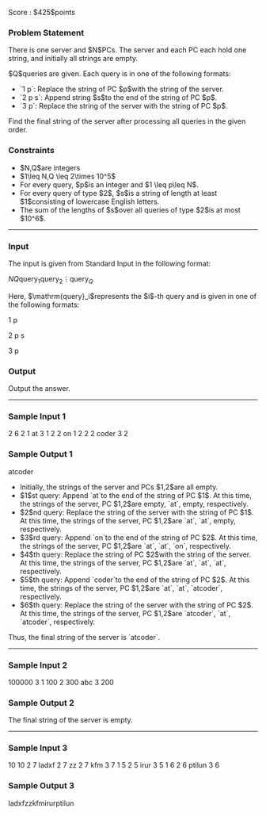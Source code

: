 
<div>

<span>

<span>

<p>
Score : $425$points
</p>

<div>

<section>

### **Problem Statement**

<p>
There is one server and $N$PCs.
The server and each PC each hold one string, and initially all strings are empty.
</p>

<p>
$Q$queries are given. Each query is in one of the following formats:
</p>

<ul>

<li>
`1 p`: Replace the string of PC $p$with the string of the server.
</li>

<li>
`2 p s`: Append string $s$to the end of the string of PC $p$.
</li>

<li>
`3 p`: Replace the string of the server with the string of PC $p$.
</li>

</ul>

<p>
Find the final string of the server after processing all queries in the given order.
</p>

</section>

</div>

<div>

<section>

### **Constraints**

<ul>

<li>
$N,Q$are integers
</li>

<li>
$1\leq N,Q \leq 2\times 10^5$
</li>

<li>
For every query, $p$is an integer and $1 \leq p\leq N$.
</li>

<li>
For every query of type $2$, $s$is a string of length at least $1$consisting of lowercase English letters.
</li>

<li>
The sum of the lengths of $s$over all queries of type $2$is at most $10^6$.
</li>

</ul>

</section>

</div>

---

<div>

<div>

<section>

### **Input**

<p>
The input is given from Standard Input in the following format:
</p>

<div>

$N$$Q$$\mathrm{query}_1$$\mathrm{query}_2$$\vdots$$\mathrm{query}_Q$
</div>

<p>
Here, $\mathrm{query}_i$represents the $i$-th query and is given in one of the following formats:
</p>

<div>

1 p

</div>

<div>

2 p s

</div>

<div>

3 p

</div>

</section>

</div>

<div>

<section>

### **Output**

<p>
Output the answer.
</p>

</section>

</div>

</div>

---

<div>

<section>

### **Sample Input 1**

<div>

2 6
2 1 at
3 1
2 2 on
1 2
2 2 coder
3 2

</div>

</section>

</div>

<div>

<section>

### **Sample Output 1**

<div>

atcoder

</div>

<ul>

<li>
Initially, the strings of the server and PCs $1,2$are all empty.
</li>

<li>
$1$st query: Append `at`to the end of the string of PC $1$. At this time, the strings of the server, PC $1,2$are empty, `at`, empty, respectively.
</li>

<li>
$2$nd query: Replace the string of the server with the string of PC $1$. At this time, the strings of the server, PC $1,2$are `at`, `at`, empty, respectively.
</li>

<li>
$3$rd query: Append `on`to the end of the string of PC $2$. At this time, the strings of the server, PC $1,2$are `at`, `at`, `on`, respectively.
</li>

<li>
$4$th query: Replace the string of PC $2$with the string of the server. At this time, the strings of the server, PC $1,2$are `at`, `at`, `at`, respectively.
</li>

<li>
$5$th query: Append `coder`to the end of the string of PC $2$. At this time, the strings of the server, PC $1,2$are `at`, `at`, `atcoder`, respectively.
</li>

<li>
$6$th query: Replace the string of the server with the string of PC $2$. At this time, the strings of the server, PC $1,2$are `atcoder`, `at`, `atcoder`, respectively.
</li>

</ul>

<p>
Thus, the final string of the server is `atcoder`.
</p>

</section>

</div>

---

<div>

<section>

### **Sample Input 2**

<div>

100000 3
1 100
2 300 abc
3 200

</div>

</section>

</div>

<div>

<section>

### **Sample Output 2**

<div>


</div>

<p>
The final string of the server is empty.
</p>

</section>

</div>

---

<div>

<section>

### **Sample Input 3**

<div>

10 10
2 7 ladxf
2 7 zz
2 7 kfm
3 7
1 5
2 5 irur
3 5
1 6
2 6 ptilun
3 6

</div>

</section>

</div>

<div>

<section>

### **Sample Output 3**

<div>

ladxfzzkfmirurptilun

</div>

</section>

</div>

</span>

</span>

</div>
